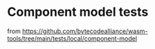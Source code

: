 # Component model tests
from https://github.com/bytecodealliance/wasm-tools/tree/main/tests/local/component-model
